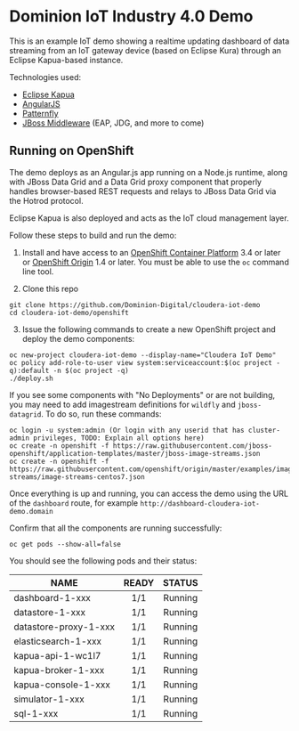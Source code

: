 Dominion IoT Industry 4.0 Demo
==================================================
This is an example IoT demo showing a realtime updating dashboard of data streaming from an
IoT gateway device (based on Eclipse Kura) through an Eclipse Kapua-based instance.

Technologies used:

- [Eclipse Kapua](http://www.eclipse.org/kapua/)
- [AngularJS](http://angularjs.org)
- [Patternfly](http://patternfly.org)
- [JBoss Middleware](https://www.redhat.com/en/technologies/jboss-middleware) (EAP, JDG, and more to come)

Running on OpenShift
--------------------

The demo deploys as an Angular.js app running on a Node.js runtime, along with JBoss Data Grid and a Data Grid
proxy component that properly handles browser-based REST requests and relays to JBoss Data Grid via the Hotrod
protocol.

Eclipse Kapua is also deployed and acts as the IoT cloud management layer.

Follow these steps to build and run the demo:

1. Install and have access to an [OpenShift Container Platform](https://www.openshift.com/container-platform/) 3.4 or later or [OpenShift Origin](https://www.openshift.org/) 1.4 or later. You must be able to use the `oc` command line tool.

2. Clone this repo
```
git clone https://github.com/Dominion-Digital/cloudera-iot-demo
cd cloudera-iot-demo/openshift
```

3. Issue the following commands to create a new OpenShift project and deploy the demo components:
```
oc new-project cloudera-iot-demo --display-name="Cloudera IoT Demo"
oc policy add-role-to-user view system:serviceaccount:$(oc project -q):default -n $(oc project -q)
./deploy.sh
```

If you see some components with "No Deployments" or are not building, you may need to add imagestream
definitions for ``wildfly`` and ``jboss-datagrid``. To do so, run these commands:

```
oc login -u system:admin (Or login with any userid that has cluster-admin privileges, TODO: Explain all options here)
oc create -n openshift -f https://raw.githubusercontent.com/jboss-openshift/application-templates/master/jboss-image-streams.json
oc create -n openshift -f https://raw.githubusercontent.com/openshift/origin/master/examples/image-streams/image-streams-centos7.json
```

Once everything is up and running, you can access the demo using the URL of the `dashboard` route,
for example `http://dashboard-cloudera-iot-demo.domain`

Confirm that all the components are running successfully:

```
oc get pods --show-all=false
```
You should see the following pods and their status:

|NAME                 |   READY     | STATUS  |
|---------------------|:-----------:|:-------:|
|dashboard-1-xxx      |    1/1      | Running |
|datastore-1-xxx      |    1/1      | Running |
|datastore-proxy-1-xxx|    1/1      | Running |
|elasticsearch-1-xxx  |    1/1      | Running |
|kapua-api-1-wc1l7    |    1/1      | Running |
|kapua-broker-1-xxx   |    1/1      | Running |
|kapua-console-1-xxx  |    1/1      | Running |
|simulator-1-xxx      |    1/1      | Running |
|sql-1-xxx            |    1/1      | Running |
